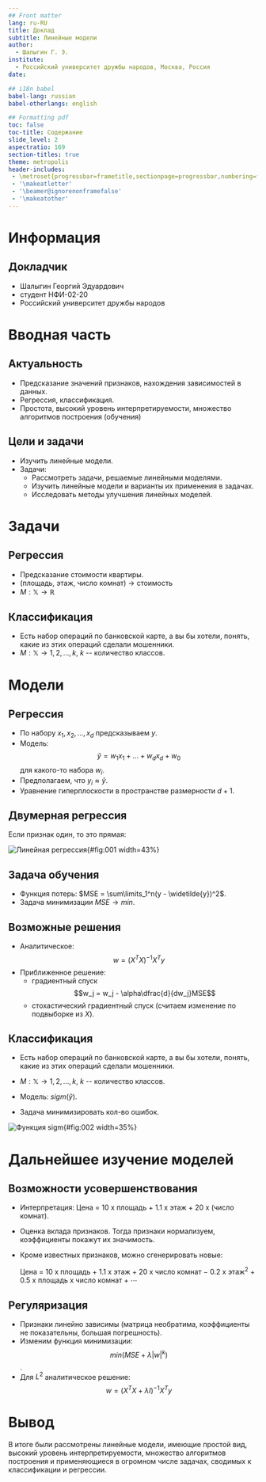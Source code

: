 ```yaml
---
## Front matter
lang: ru-RU
title: Доклад
subtitle: Линейные модели
author:
  - Шалыгин Г. Э.
institute:
  - Российский университет дружбы народов, Москва, Россия
date:

## i18n babel
babel-lang: russian
babel-otherlangs: english

## Formatting pdf
toc: false
toc-title: Содержание
slide_level: 2
aspectratio: 169
section-titles: true
theme: metropolis
header-includes:
 - \metroset{progressbar=frametitle,sectionpage=progressbar,numbering=fraction}
 - '\makeatletter'
 - '\beamer@ignorenonframefalse'
 - '\makeatother'
---
```


# Информация

## Докладчик

  * Шалыгин Георгий Эдуардович
  * студент НФИ-02-20
  * Российский университет дружбы народов

# Вводная часть

## Актуальность

- Предсказание значений признаков, нахождения зависимостей в данных.
- Регрессия, классификация.
- Простота, высокий уровень интерпретируемости, множество алгоритмов построения (обучения)

## Цели и задачи

- Изучить линейные модели.
- Задачи:
  - Рассмотреть задачи, решаемые линейными моделями.
  - Изучить линейные модели и варианты их применения в задачах. 
  - Исследовать методы улучшения линейных моделей.

# Задачи

## Регрессия

- Предсказание стоимости квартиры.
- (площадь, этаж, число комнат) -> стоимость
- $M: \mathbb{X}  \rightarrow \mathbb{R}$

## Классификация

- Есть набор операций по банковской карте, а вы бы хотели, понять, какие из этих операций сделали мошенники.
- $M: \mathbb{X}  \rightarrow 1, 2, ..., k$, $k$ -- количество классов.

# Модели

## Регрессия

- По набору $x_1, x_2, ..., x_d$ предсказываем $y$.
- Модель: $$\widetilde{y} = w_1x_1+...+w_dx_d + w_0$$ для какого-то набора ${w_i}$.
- Предполагаем, что $y_i \approx \widetilde{y}$.
- Уравнение гиперплоскости в пространстве размерности $d+1$.

## Двумерная регрессия

Если признак один, то это прямая:

![Линейная регрессия](D:\work\study\2022-2023\Матмод\study_2022-2023_mathmod\personal-project\presentation\image\lr.png){#fig:001 width=43%}

## Задача обучения

- Функция потерь: $MSE = \sum\limits_1^n(y - \widetilde{y})^2$.
- Задача минимизации $MSE \rightarrow min$.

## Возможные решения

- Аналитическое: $$w = (X^TX)^{-1}X^Ty$$
- Приближенное решение:
  - градиентный спуск $$w_j = w_j - \alpha\dfrac{d}{dw_j}MSE$$
  - стохастический градиентный спуск (считаем изменение по подвыборке из $X$).

## Классификация

- Есть набор операций по банковской карте, а вы бы хотели, понять, какие из этих операций сделали мошенники.

- $M: \mathbb{X}  \rightarrow 1, 2, ..., k$, $k$ -- количество классов.

- Модель: $sigm(\widetilde{y})$.

- Задача минимизировать кол-во ошибок.

  

![Функция sigm](D:\work\study\2022-2023\Матмод\study_2022-2023_mathmod\personal-project\presentation\image\logreg.png){#fig:002 width=35%}

# Дальнейшее изучение моделей

## Возможности усовершенствования

- Интерпретация: Цена = 10 х площадь + 1.1 х этаж + 20 х (число комнат).

- Оценка вклада признаков. Тогда признаки нормализуем, коэффициенты покажут их значимость.

- Кроме известных признаков, можно сгенерировать новые:

  Цена = 10 х площадь + 1.1 х этаж + 20 х число комнат − 0.2 х $\text{этаж}^2$ + 0.5 х площадь х число комнат + ⋯

## Регуляризация

- Признаки линейно зависимы (матрица необратима, коэффициенты не показательны, большая погрешность).
- Изменим функция минимизации: $$min(MSE + \lambda |w|^k)$$.
- Для $L^2$ аналитическое решение: $$w = (X^TX+\lambda I)^{-1}X^Ty$$

# Вывод

В итоге были рассмотрены линейные модели, имеющие простой вид, высокий уровень интерпретируемости, множество алгоритмов построения и применяющиеся в огромном числе задачах, сводимых к классификации и регрессии.

